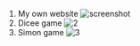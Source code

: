 1. My own website
![screenshot](https://github.com/user-attachments/assets/5d921509-3a5c-4317-9822-5e3ce7916a64)
2. Dicee game
![2](https://github.com/user-attachments/assets/55454fde-84c4-49cf-b9c5-2c5db9bf553a)
3. Simon game
![3](https://github.com/user-attachments/assets/83b05988-678b-4746-bf6f-7be76795bec1)

